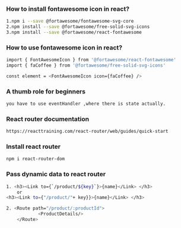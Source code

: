 ### How to install fontawesome icon in react?
```bash
1.npm i --save @fortawesome/fontawesome-svg-core
2.npm install --save @fortawesome/free-solid-svg-icons
3.npm install --save @fortawesome/react-fontawesome
```
### How to use fontawesome icon in react?
```bash
import { FontAwesomeIcon } from '@fortawesome/react-fontawesome'
import { faCoffee } from '@fortawesome/free-solid-svg-icons'

const element = <FontAwesomeIcon icon={faCoffee} />
```

### A thumb role for beginners
```bash
you have to use eventHandler ,where there is state actually.
```
### React router documentation
```bash
https://reacttraining.com/react-router/web/guides/quick-start
```
### Install react router
```bash
npm i react-router-dom
```

### Pass dynamic data to react router
```bash
1. <h3><Link to={`/product/${key}`}>{name}</Link> </h3>
    or
<h3><Link to={"/product/"+ key}}>{name}</Link> </h3>

2. <Route path="/product/:productId">
            <ProductDetails/>
    </Route>
```